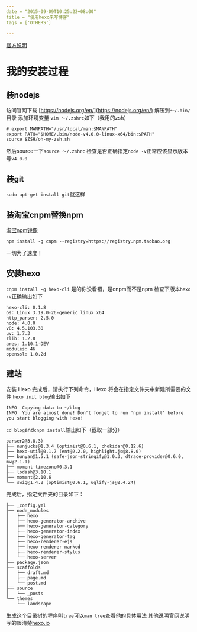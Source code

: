 ```yaml
---
date = "2015-09-09T10:25:22+08:00"
title = "使用hexo来写博客"
tags = ['OTHERS']

---
```

[官方说明](https://hexo.io/zh-cn/docs/)

# 我的安装过程
## 装nodejs
访问官网下载
[https://nodejs.org/en/](https://nodejs.org/en/)
解压到`～/.bin/`目录
添加环境变量
`vim ～/.zshrc`如下（我用的zsh）
```
# export MANPATH="/usr/local/man:$MANPATH"
export PATH="$HOME/.bin/node-v4.0.0-linux-x64/bin:$PATH"
source $ZSH/oh-my-zsh.sh
```
然后source一下`source ～/.zshrc`
检查是否正确指定`node -v`正常应该显示版本号`v4.0.0`
## 装git
`sudo apt-get install git`就这样
## 装淘宝cnpm替换npm
[淘宝npm镜像](http://ferstar.org/2015/09/04/%E6%B7%98%E5%AE%9DNPM%E9%95%9C%E5%83%8F/)
```
npm install -g cnpm --registry=https://registry.npm.taobao.org
```
一切为了速度！
## 安装hexo
`cnpm install -g hexo-cli`
是的你没看错，是cnpm而不是npm
检查下版本`hexo -v`正确输出如下
```
hexo-cli: 0.1.8
os: Linux 3.19.0-26-generic linux x64
http_parser: 2.5.0
node: 4.0.0
v8: 4.5.103.30
uv: 1.7.3
zlib: 1.2.8
ares: 1.10.1-DEV
modules: 46
openssl: 1.0.2d
```
## 建站
安装 Hexo 完成后，请执行下列命令，Hexo 将会在指定文件夹中新建所需要的文件
`hexo init blog`输出如下
```
INFO  Copying data to ~/blog
INFO  You are almost done! Don't forget to run 'npm install' before you start blogging with Hexo!
```

`cd blog`and`cnpm install`输出如下（截取一部分）

```
parser2@3.8.3)
├── nunjucks@1.3.4 (optimist@0.6.1, chokidar@0.12.6)
├── hexo-util@0.1.7 (ent@2.2.0, highlight.js@8.8.0)
├── bunyan@1.5.1 (safe-json-stringify@1.0.3, dtrace-provider@0.6.0, mv@2.1.1)
├── moment-timezone@0.3.1
├── lodash@3.10.1
├── moment@2.10.6
└── swig@1.4.2 (optimist@0.6.1, uglify-js@2.4.24)
```
完成后，指定文件夹的目录如下：

```
├── _config.yml
├── node_modules
│   ├── hexo
│   ├── hexo-generator-archive
│   ├── hexo-generator-category
│   ├── hexo-generator-index
│   ├── hexo-generator-tag
│   ├── hexo-renderer-ejs
│   ├── hexo-renderer-marked
│   ├── hexo-renderer-stylus
│   └── hexo-server
├── package.json
├── scaffolds
│   ├── draft.md
│   ├── page.md
│   └── post.md
├── source
│   └── _posts
└── themes
    └── landscape
```
生成这个目录树的程序叫`tree`可以`man tree`查看他的具体用法
其他说明官网说明写的很清楚[hexo.io](https://hexo.io/zh-cn/docs/setup.html)


